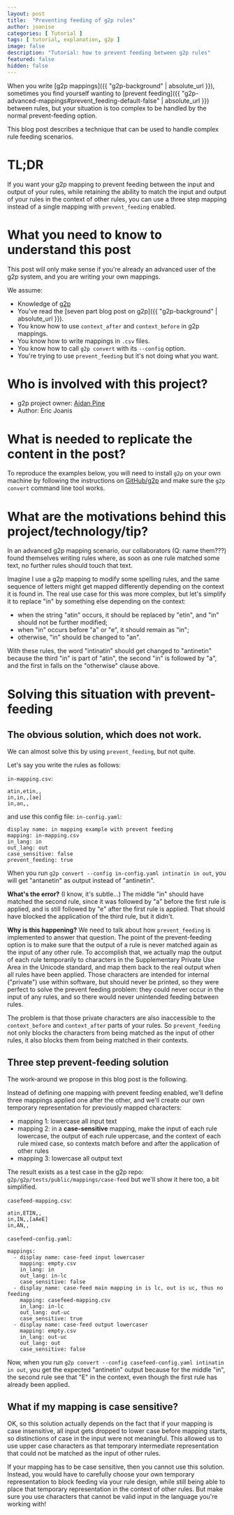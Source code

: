 ```yaml
---
layout: post
title:  "Preventing feeding of g2p rules"
author: joanise
categories: [ Tutorial ]
tags: [ tutorial, explanation, g2p ]
image: false
description: "Tutorial: how to prevent feeding between g2p rules"
featured: false
hidden: false
---
```


When you write [g2p mappings]({{ "g2p-background" | absolute_url }}), sometimes you find yourself wanting to [prevent feeding]({{ "g2p-advanced-mappings#prevent_feeding-default-false" | absolute_url }}) between rules, but your situation is too complex to be handled by the normal prevent-feeding option.

This blog post describes a technique that can be used to handle complex rule feeding scenarios.

# TL;DR

If you want your g2p mapping to prevent feeding between the input and output of your rules, while retaining the ability to match the input and output of your rules in the context of other rules, you can use a three step mapping instead of a single mapping with `prevent_feeding` enabled.

# What you need to know to understand this post

This post will only make sense if you're already an advanced user of the g2p system, and you are writing your own mappings.

We assume:
 - Knowledge of [g2p](https://github.com/roedoejet/g2p)
 - You've read the [seven part blog post on g2p]({{ "g2p-background" | absolute_url }}).
 - You know how to use `context_after` and `context_before` in g2p mappings.
 - You know how to write mappings in `.csv` files.
 - You know how to call `g2p convert` with its `--config` option.
 - You're trying to use `prevent_feeding` but it's not doing what you want.

# Who is involved with this project?

- g2p project owner: [Aidan Pine](https://aidanpine.ca)
- Author: Eric Joanis

# What is needed to replicate the content in the post?

To reproduce the examples below, you will need to install `g2p` on your own machine by following the instructions on [GitHub/g2p](https://github.com/roedoejet/g2p) and make sure the `g2p convert` command line tool works.

# What are the motivations behind this project/technology/tip?

In an advanced g2p mapping scenario, our collaborators (Q: name them???) found themselves writing rules where, as soon as one rule matched some text, no further rules should touch that text.

Imagine I use a g2p mapping to modify some spelling rules, and the same sequence of letters might get mapped differently depending on the context it is found in. The real use case for this was more complex, but let's simplify it to replace "in" by something else depending on the context:
 - when the string "atin" occurs, it should be replaced by "etin", and "in" should not be further modified;
 - when "in" occurs before "a" or "e", it should remain as "in";
 - otherwise, "in" should be changed to "an".

With these rules, the word "intinatin" should get changed to "antinetin" because the third "in" is part of "atin", the second "in" is followed by "a", and the first in falls on the "otherwise" clause above.

# Solving this situation with prevent-feeding

## The obvious solution, which does not work.

We can almost solve this by using `prevent_feeding`, but not quite.

Let's say you write the rules as follows:

`in-mapping.csv`:
```
atin,etin,,
in,in,,[ae]
in,an,,
```

and use this config file: `in-config.yaml`:
```
display name: in mapping example with prevent feeding
mapping: in-mapping.csv
in_lang: in
out_lang: out
case_sensitive: false
prevent_feeding: true
```

When you run `g2p convert --config in-config.yaml intinatin in out`, you will get "antanetin" as output instead of "antinetin".

**What's the error?** (I know, it's subtle...) The middle "in" should have matched the second rule, since it was followed by "a" before the first rule is applied, and is still followed by "e" after the first rule is applied. That should have blocked the application of the third rule, but it didn't.

**Why is this happening?** We need to talk about how `prevent_feeding` is implemented to answer that question. The point of the prevent-feeding option is to make sure that the output of a rule is never matched again as the input of any other rule. To accomplish that, we actually map the output of each rule temporarily to characters in the Supplementary Private Use Area in the Unicode standard, and map them back to the real output when all rules have been applied. Those characters are intended for internal ("private") use within software, but should never be printed, so they were perfect to solve the prevent feeding problem: they could never occur in the input of any rules, and so there would never unintended feeding between rules.

The problem is that those private characters are also inaccessible to the `context_before` and `context_after` parts of your rules. So `prevent_feeding` not only blocks the characters from being matched as the input of other rules, it also blocks them from being matched in their contexts.

## Three step prevent-feeding solution

The work-around we propose in this blog post is the following.

Instead of defining one mapping with prevent feeding enabled, we'll define three mappings applied one after the other, and we'll create our own temporary representation for previously mapped characters:
 - mapping 1: lowercase all input text
 - mapping 2: in a **case-sensitive** mapping, make the input of each rule lowercase, the output of each rule uppercase, and the context of each rule mixed case, so contexts match before and after the application of other rules
 - mapping 3: lowercase all output text

The result exists as a test case in the g2p repo: `g2p/g2p/tests/public/mappings/case-feed` but we'll show it here too, a bit simplified.

`casefeed-mapping.csv`:
```
atin,ETIN,,
in,IN,,[aAeE]
in,AN,,
```

`casefeed-config.yaml`:
```
mappings:
  - display name: case-feed input lowercaser
    mapping: empty.csv
    in_lang: in
    out_lang: in-lc
    case_sensitive: false
  - display_name: case-feed main mapping in is lc, out is uc, thus no feeding
    mapping: casefeed-mapping.csv
    in_lang: in-lc
    out_lang: out-uc
    case_sensitive: true
  - display name: case-feed output lowercaser
    mapping: empty.csv
    in_lang: out-uc
    out_lang: out
    case_sensitive: false
```

Now, when you run `g2p convert --config casefeed-config.yaml intinatin in out`, you get the expected "antinetin" output because for the middle "in", the second rule see that "E" in the context, even though the first rule has already been applied.

## What if my mapping is case sensitive?

OK, so this solution actually depends on the fact that if your mapping is case insensitive, all input gets dropped to lower case before mapping starts, so distinctions of case in the input were not meaningful. This allowed us to use upper case characters as that temporary intermediate representation that could not be matched as the input of other rules.

If your mapping has to be case sensitive, then you cannot use this solution. Instead, you would have to carefully choose your own temporary representation to block feeding via your rule design, while still being able to place that temporary representation in the context of other rules. But make sure you use characters that cannot be valid input in the language you're working with!

